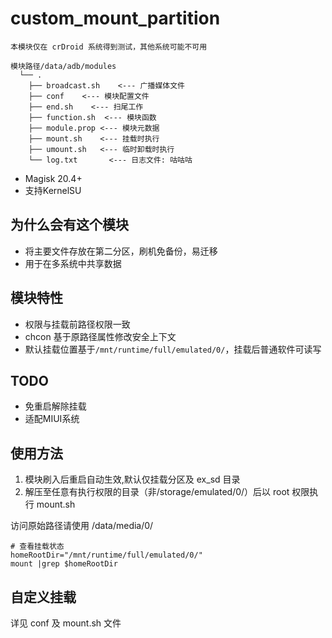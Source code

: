 # custom_mount_partition
    本模块仅在 crDroid 系统得到测试，其他系统可能不可用
```
模块路径/data/adb/modules
  └── .
    ├── broadcast.sh    <--- 广播媒体文件
    ├── conf    <--- 模块配置文件
    ├── end.sh    <--- 扫尾工作
    ├── function.sh  <--- 模块函数
    ├── module.prop <--- 模块元数据
    ├── mount.sh    <--- 挂载时执行
    ├── umount.sh   <--- 临时卸载时执行
    └── log.txt       <--- 日志文件: 咕咕咕
```
- Magisk 20.4+
- 支持KernelSU

## 为什么会有这个模块
- 将主要文件存放在第二分区，刷机免备份，易迁移
- 用于在多系统中共享数据

## 模块特性
- 权限与挂载前路径权限一致
- chcon 基于原路径属性修改安全上下文
- 默认挂载位置基于`/mnt/runtime/full/emulated/0/`，挂载后普通软件可读写

## TODO
- 免重启解除挂载
- 适配MIUI系统

## 使用方法
1. 模块刷入后重启自动生效,默认仅挂载分区及 ex_sd 目录
2. 解压至任意有执行权限的目录（非/storage/emulated/0/）后以 root 权限执行 mount.sh

访问原始路径请使用 /data/media/0/

```
# 查看挂载状态
homeRootDir="/mnt/runtime/full/emulated/0/"
mount |grep $homeRootDir
```

## 自定义挂载
详见 conf 及 mount.sh 文件
